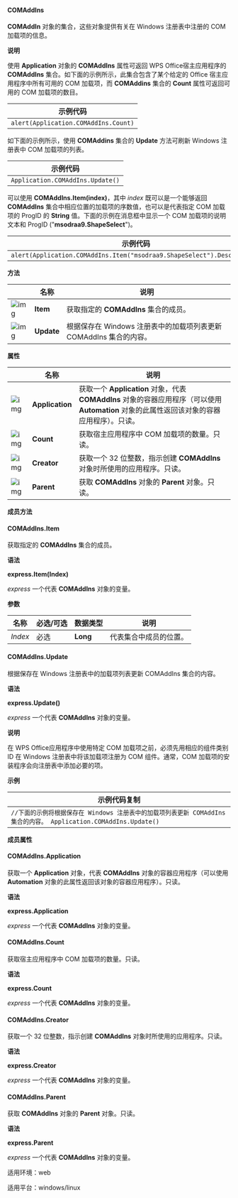 #### **COMAddIns**



**COMAddIn** 对象的集合，这些对象提供有关在 Windows 注册表中注册的 COM 加载项的信息。

**说明**

使用 **Application** 对象的 **COMAddIns** 属性可返回 WPS Office宿主应用程序的 **COMAddIns** 集合。如下面的示例所示，此集合包含了某个给定的 Office 宿主应用程序中所有可用的 COM 加载项，而 **COMAddins** 集合的 **Count** 属性可返回可用的 COM 加载项的数目。

| 示例代码                             |
| ------------------------------------ |
| `alert(Application.COMAddIns.Count)` |

如下面的示例所示，使用 **COMAddins** 集合的 **Update** 方法可刷新 Windows 注册表中 COM 加载项的列表。

| 示例代码                         |
| -------------------------------- |
| `Application.COMAddIns.Update()` |

可以使用 **COMAddIns.Item(index)**，其中 *index* 既可以是一个能够返回 **COMAddIns** 集合中相应位置的加载项的序数值，也可以是代表指定 COM 加载项的 ProgID 的 **String** 值。下面的示例在消息框中显示一个 COM 加载项的说明文本和 ProgID ("**msodraa9.ShapeSelect**")。

| 示例代码                                                     |
| ------------------------------------------------------------ |
| `alert(Application.COMAddIns.Item("msodraa9.ShapeSelect").Description)` |

**方法**

|                                                              | 名称       | 说明                                                         |
| ------------------------------------------------------------ | ---------- | ------------------------------------------------------------ |
| ![img](https://qn.cache.wpscdn.cn/encs/doc/office_v19/gif/methods.gif) | **Item**   | 获取指定的 **COMAddIns** 集合的成员。                        |
| ![img](https://qn.cache.wpscdn.cn/encs/doc/office_v19/gif/methods.gif) | **Update** | 根据保存在 Windows 注册表中的加载项列表更新 COMAddIns 集合的内容。 |

**属性**

|                                                              | 名称            | 说明                                                         |
| ------------------------------------------------------------ | --------------- | ------------------------------------------------------------ |
| ![img](https://qn.cache.wpscdn.cn/encs/doc/office_v19/gif/properties.gif) | **Application** | 获取一个 **Application** 对象，代表 **COMAddIns** 对象的容器应用程序（可以使用 **Automation** 对象的此属性返回该对象的容器应用程序）。只读。 |
| ![img](https://qn.cache.wpscdn.cn/encs/doc/office_v19/gif/properties.gif) | **Count**       | 获取宿主应用程序中 COM 加载项的数量。只读。                  |
| ![img](https://qn.cache.wpscdn.cn/encs/doc/office_v19/gif/properties.gif) | **Creator**     | 获取一个 32 位整数，指示创建 **COMAddIns** 对象时所使用的应用程序。只读。 |
| ![img](https://qn.cache.wpscdn.cn/encs/doc/office_v19/gif/properties.gif) | **Parent**      | 获取 **COMAddIns** 对象的 **Parent** 对象。只读。            |

**成员方法**

#### **COMAddIns.Item**

获取指定的 **COMAddIns** 集合的成员。

**语法**

**express.Item(Index)**

*express*   一个代表 **COMAddIns** 对象的变量。

**参数**

| **名称** | **必选/可选** | **数据类型** | **说明**               |
| -------- | ------------- | ------------ | ---------------------- |
| *Index*  | 必选          | **Long**     | 代表集合中成员的位置。 |

#### **COMAddIns.Update**

根据保存在 Windows 注册表中的加载项列表更新 COMAddIns 集合的内容。

**语法**

**express.Update()**

*express*   一个代表 **COMAddIns** 对象的变量。

**说明**

在 WPS Office应用程序中使用特定 COM 加载项之前，必须先用相应的组件类别 ID 在 Windows 注册表中将该加载项注册为 COM 组件。通常，COM 加载项的安装程序会向注册表中添加必要的项。

**示例**

| 示例代码复制                                                 |
| ------------------------------------------------------------ |
| `//下面的示例将根据保存在 Windows 注册表中的加载项列表更新 COMAddIns 集合的内容。 Application.COMAddIns.Update()` |

**成员属性**

#### **COMAddIns.Application**

获取一个 **Application** 对象，代表 **COMAddIns** 对象的容器应用程序（可以使用 **Automation** 对象的此属性返回该对象的容器应用程序）。只读。

**语法**

**express.Application**

*express*   一个代表 **COMAddIns** 对象的变量。

#### **COMAddIns.Count**

获取宿主应用程序中 COM 加载项的数量。只读。

**语法**

**express.Count**

*express*   一个代表 **COMAddIns** 对象的变量。

#### **COMAddIns.Creator**

获取一个 32 位整数，指示创建 **COMAddIns** 对象时所使用的应用程序。只读。

**语法**

**express.Creator**

*express*   一个代表 **COMAddIns** 对象的变量。

#### **COMAddIns.Parent**

获取 **COMAddIns** 对象的 **Parent** 对象。只读。

**语法**

**express.Parent**

*express*   一个代表 **COMAddIns** 对象的变量。

适用环境：web

适用平台：windows/linux